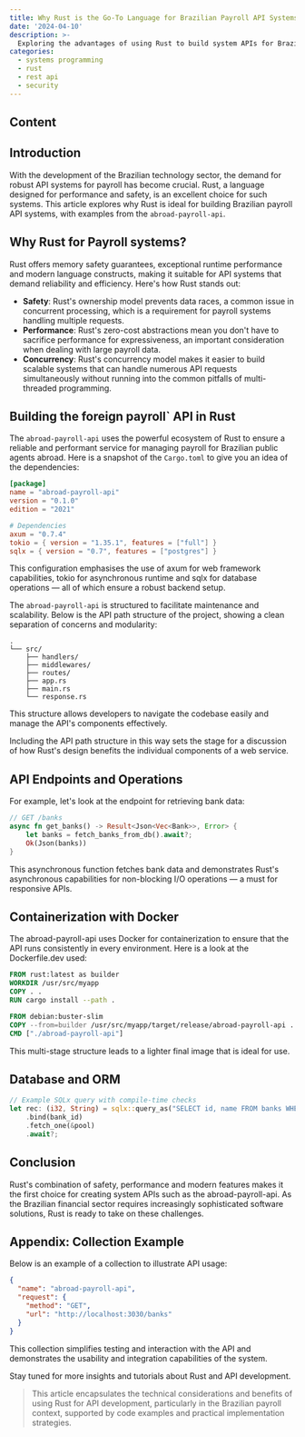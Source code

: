 ```yaml
---
title: Why Rust is the Go-To Language for Brazilian Payroll API Systems
date: '2024-04-10'
description: >-
  Exploring the advantages of using Rust to build system APIs for Brazilian payroll, focusing on performance, safety, and concurrency.
categories:
  - systems programming
  - rust
  - rest api
  - security
---
```


## Content

## Introduction

With the development of the Brazilian technology sector, the demand for robust API systems for payroll has become crucial. Rust, a language designed for performance and safety, is an excellent choice for such systems. This article explores why Rust is ideal for building Brazilian payroll API systems, with examples from the `abroad-payroll-api`.

## Why Rust for Payroll systems?

Rust offers memory safety guarantees, exceptional runtime performance and modern language constructs, making it suitable for API systems that demand reliability and efficiency. Here's how Rust stands out:

- **Safety**: Rust's ownership model prevents data races, a common issue in concurrent processing, which is a requirement for payroll systems handling multiple requests.
- **Performance**: Rust's zero-cost abstractions mean you don't have to sacrifice performance for expressiveness, an important consideration when dealing with large payroll data.
- **Concurrency**: Rust's concurrency model makes it easier to build scalable systems that can handle numerous API requests simultaneously without running into the common pitfalls of multi-threaded programming.

## Building the foreign payroll` API in Rust

The `abroad-payroll-api` uses the powerful ecosystem of Rust to ensure a reliable and performant service for managing payroll for Brazilian public agents abroad. Here is a snapshot of the `Cargo.toml` to give you an idea of the dependencies:

```toml
[package]
name = "abroad-payroll-api"
version = "0.1.0"
edition = "2021"

# Dependencies
axum = "0.7.4"
tokio = { version = "1.35.1", features = ["full"] }
sqlx = { version = "0.7", features = ["postgres"] }
```

This configuration emphasises the use of axum for web framework capabilities, tokio for asynchronous runtime and sqlx for database operations — all of which ensure a robust backend setup.

The `abroad-payroll-api` is structured to facilitate maintenance and scalability. Below is the API path structure of the project, showing a clean separation of concerns and modularity:

```
.
└── src/
    ├── handlers/
    ├── middlewares/
    ├── routes/
    ├── app.rs
    ├── main.rs
    └── response.rs
```

This structure allows developers to navigate the codebase easily and manage the API's components effectively.

Including the API path structure in this way sets the stage for a discussion of how Rust's design benefits the individual components of a web service.

## API Endpoints and Operations

For example, let's look at the endpoint for retrieving bank data:

```rs
// GET /banks
async fn get_banks() -> Result<Json<Vec<Bank>>, Error> {
    let banks = fetch_banks_from_db().await?;
    Ok(Json(banks))
}
```

This asynchronous function fetches bank data and demonstrates Rust's asynchronous capabilities for non-blocking I/O operations — a must for responsive APIs.

## Containerization with Docker

The abroad-payroll-api uses Docker for containerization to ensure that the API runs consistently in every environment. Here is a look at the Dockerfile.dev used:

```dockerfile
FROM rust:latest as builder
WORKDIR /usr/src/myapp
COPY . .
RUN cargo install --path .

FROM debian:buster-slim
COPY --from=builder /usr/src/myapp/target/release/abroad-payroll-api .
CMD ["./abroad-payroll-api"]
```

This multi-stage structure leads to a lighter final image that is ideal for use.

## Database and ORM

```rs
// Example SQLx query with compile-time checks
let rec: (i32, String) = sqlx::query_as("SELECT id, name FROM banks WHERE id = $1")
    .bind(bank_id)
    .fetch_one(&pool)
    .await?;
```

## Conclusion

Rust's combination of safety, performance and modern features makes it the first choice for creating system APIs such as the abroad-payroll-api. As the Brazilian financial sector requires increasingly sophisticated software solutions, Rust is ready to take on these challenges.

## Appendix: Collection Example

Below is an example of a collection to illustrate API usage:

```json
{
  "name": "abroad-payroll-api",
  "request": {
    "method": "GET",
    "url": "http://localhost:3030/banks"
  }
}
```

This collection simplifies testing and interaction with the API and demonstrates the usability and integration capabilities of the system.

Stay tuned for more insights and tutorials about Rust and API development.

> This article encapsulates the technical considerations and benefits of using Rust for API development, particularly in the Brazilian payroll context, supported by code examples and practical implementation strategies.
